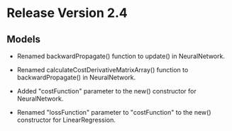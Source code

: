 # Release Version 2.4

## Models

* Renamed backwardPropagate() function to update() in NeuralNetwork.

* Renamed calculateCostDerivativeMatrixArray() function to backwardPropagate() in NeuralNetwork.

* Added "costFunction" parameter to the new() constructor for NeuralNetwork.

* Renamed "lossFunction" parameter to "costFunction" to the new() constructor for LinearRegression.
